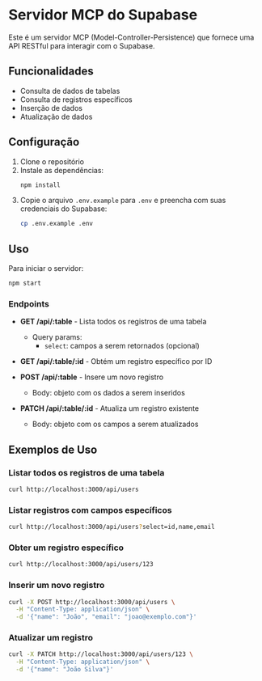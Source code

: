 # Servidor MCP do Supabase

Este é um servidor MCP (Model-Controller-Persistence) que fornece uma API RESTful para interagir com o Supabase.

## Funcionalidades

- Consulta de dados de tabelas
- Consulta de registros específicos
- Inserção de dados
- Atualização de dados

## Configuração

1. Clone o repositório
2. Instale as dependências:
   ```bash
   npm install
   ```
3. Copie o arquivo `.env.example` para `.env` e preencha com suas credenciais do Supabase:
   ```bash
   cp .env.example .env
   ```

## Uso

Para iniciar o servidor:
```bash
npm start
```

### Endpoints

- **GET /api/:table** - Lista todos os registros de uma tabela
  - Query params:
    - `select`: campos a serem retornados (opcional)

- **GET /api/:table/:id** - Obtém um registro específico por ID

- **POST /api/:table** - Insere um novo registro
  - Body: objeto com os dados a serem inseridos

- **PATCH /api/:table/:id** - Atualiza um registro existente
  - Body: objeto com os campos a serem atualizados

## Exemplos de Uso

### Listar todos os registros de uma tabela
```bash
curl http://localhost:3000/api/users
```

### Listar registros com campos específicos
```bash
curl http://localhost:3000/api/users?select=id,name,email
```

### Obter um registro específico
```bash
curl http://localhost:3000/api/users/123
```

### Inserir um novo registro
```bash
curl -X POST http://localhost:3000/api/users \
  -H "Content-Type: application/json" \
  -d '{"name": "João", "email": "joao@exemplo.com"}'
```

### Atualizar um registro
```bash
curl -X PATCH http://localhost:3000/api/users/123 \
  -H "Content-Type: application/json" \
  -d '{"name": "João Silva"}'
```